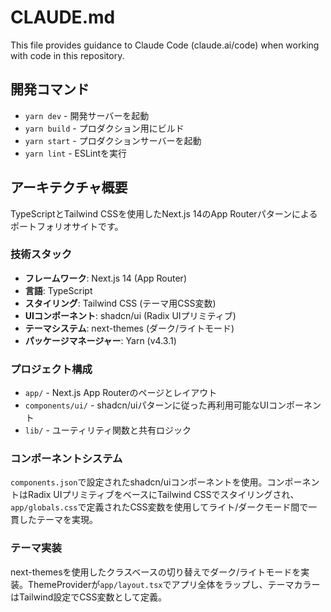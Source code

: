 # CLAUDE.md

This file provides guidance to Claude Code (claude.ai/code) when working with code in this repository.

## 開発コマンド

- `yarn dev` - 開発サーバーを起動
- `yarn build` - プロダクション用にビルド
- `yarn start` - プロダクションサーバーを起動
- `yarn lint` - ESLintを実行

## アーキテクチャ概要

TypeScriptとTailwind CSSを使用したNext.js 14のApp Routerパターンによるポートフォリオサイトです。

### 技術スタック
- **フレームワーク**: Next.js 14 (App Router)
- **言語**: TypeScript
- **スタイリング**: Tailwind CSS (テーマ用CSS変数)
- **UIコンポーネント**: shadcn/ui (Radix UIプリミティブ)
- **テーマシステム**: next-themes (ダーク/ライトモード)
- **パッケージマネージャー**: Yarn (v4.3.1)

### プロジェクト構成
- `app/` - Next.js App Routerのページとレイアウト
- `components/ui/` - shadcn/uiパターンに従った再利用可能なUIコンポーネント
- `lib/` - ユーティリティ関数と共有ロジック

### コンポーネントシステム
`components.json`で設定されたshadcn/uiコンポーネントを使用。コンポーネントはRadix UIプリミティブをベースにTailwind CSSでスタイリングされ、`app/globals.css`で定義されたCSS変数を使用してライト/ダークモード間で一貫したテーマを実現。

### テーマ実装
next-themesを使用したクラスベースの切り替えでダーク/ライトモードを実装。ThemeProviderが`app/layout.tsx`でアプリ全体をラップし、テーマカラーはTailwind設定でCSS変数として定義。